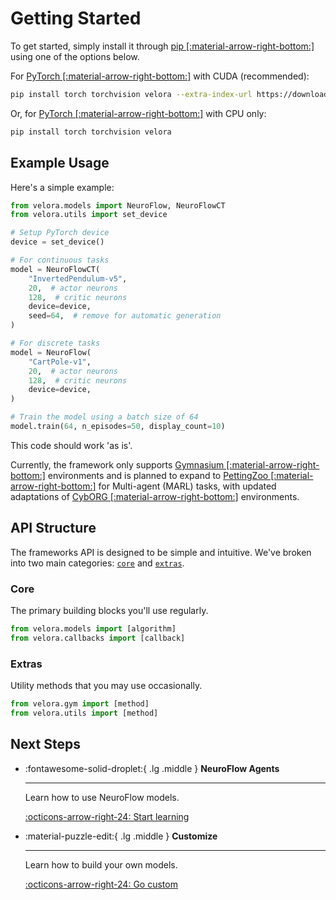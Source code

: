 # Getting Started

To get started, simply install it through [pip [:material-arrow-right-bottom:]](https://pypi.org/) using one of the options below.

For [PyTorch [:material-arrow-right-bottom:]](https://pytorch.org/get-started/locally/) with CUDA (recommended):

```bash
pip install torch torchvision velora --extra-index-url https://download.pytorch.org/whl/cu126
```

Or, for [PyTorch [:material-arrow-right-bottom:]](https://pytorch.org/get-started/locally/) with CPU only:

```bash
pip install torch torchvision velora
```

## Example Usage

Here's a simple example:

```python
from velora.models import NeuroFlow, NeuroFlowCT
from velora.utils import set_device

# Setup PyTorch device
device = set_device()

# For continuous tasks
model = NeuroFlowCT(
    "InvertedPendulum-v5",
    20,  # actor neurons 
    128,  # critic neurons
    device=device,
    seed=64,  # remove for automatic generation
)

# For discrete tasks
model = NeuroFlow(
    "CartPole-v1",
    20,  # actor neurons 
    128,  # critic neurons
    device=device,
)

# Train the model using a batch size of 64
model.train(64, n_episodes=50, display_count=10)
```

This code should work 'as is'.

Currently, the framework only supports [Gymnasium [:material-arrow-right-bottom:]](https://gymnasium.farama.org/) environments and is planned to expand to [PettingZoo [:material-arrow-right-bottom:]](https://pettingzoo.farama.org/index.html) for Multi-agent (MARL) tasks, with updated adaptations of [CybORG [:material-arrow-right-bottom:]](https://github.com/cage-challenge/CybORG/tree/main) environments.

## API Structure

The frameworks API is designed to be simple and intuitive. We've broken into two main categories: [`core`](#core) and [`extras`](#extras).

### Core

The primary building blocks you'll use regularly.

```python
from velora.models import [algorithm]
from velora.callbacks import [callback]
```

### Extras

Utility methods that you may use occasionally.

```python
from velora.gym import [method]
from velora.utils import [method]
```

## Next Steps

<div class="grid cards" markdown>

-   :fontawesome-solid-droplet:{ .lg .middle } __NeuroFlow Agents__

    ---

    Learn how to use NeuroFlow models.

    [:octicons-arrow-right-24: Start learning](../learn/tutorial/index.md)

-   :material-puzzle-edit:{ .lg .middle } __Customize__

    ---

    Learn how to build your own models.

    [:octicons-arrow-right-24: Go custom](../learn/customize/index.md)

</div>
